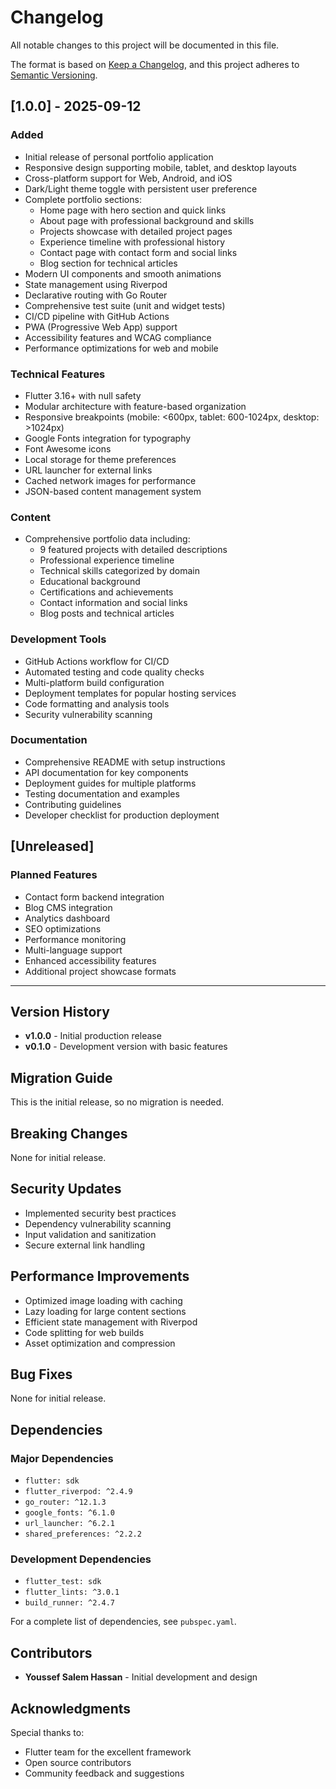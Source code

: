 # Changelog

All notable changes to this project will be documented in this file.

The format is based on [Keep a Changelog](https://keepachangelog.com/en/1.0.0/),
and this project adheres to [Semantic Versioning](https://semver.org/spec/v2.0.0.html).

## [1.0.0] - 2025-09-12

### Added
- Initial release of personal portfolio application
- Responsive design supporting mobile, tablet, and desktop layouts
- Cross-platform support for Web, Android, and iOS
- Dark/Light theme toggle with persistent user preference
- Complete portfolio sections:
  - Home page with hero section and quick links
  - About page with professional background and skills
  - Projects showcase with detailed project pages
  - Experience timeline with professional history
  - Contact page with contact form and social links
  - Blog section for technical articles
- Modern UI components and smooth animations
- State management using Riverpod
- Declarative routing with Go Router
- Comprehensive test suite (unit and widget tests)
- CI/CD pipeline with GitHub Actions
- PWA (Progressive Web App) support
- Accessibility features and WCAG compliance
- Performance optimizations for web and mobile

### Technical Features
- Flutter 3.16+ with null safety
- Modular architecture with feature-based organization
- Responsive breakpoints (mobile: <600px, tablet: 600-1024px, desktop: >1024px)
- Google Fonts integration for typography
- Font Awesome icons
- Local storage for theme preferences
- URL launcher for external links
- Cached network images for performance
- JSON-based content management system

### Content
- Comprehensive portfolio data including:
  - 9 featured projects with detailed descriptions
  - Professional experience timeline
  - Technical skills categorized by domain
  - Educational background
  - Certifications and achievements
  - Contact information and social links
  - Blog posts and technical articles

### Development Tools
- GitHub Actions workflow for CI/CD
- Automated testing and code quality checks
- Multi-platform build configuration
- Deployment templates for popular hosting services
- Code formatting and analysis tools
- Security vulnerability scanning

### Documentation
- Comprehensive README with setup instructions
- API documentation for key components
- Deployment guides for multiple platforms
- Testing documentation and examples
- Contributing guidelines
- Developer checklist for production deployment

## [Unreleased]

### Planned Features
- Contact form backend integration
- Blog CMS integration
- Analytics dashboard
- SEO optimizations
- Performance monitoring
- Multi-language support
- Enhanced accessibility features
- Additional project showcase formats

---

## Version History

- **v1.0.0** - Initial production release
- **v0.1.0** - Development version with basic features

## Migration Guide

This is the initial release, so no migration is needed.

## Breaking Changes

None for initial release.

## Security Updates

- Implemented security best practices
- Dependency vulnerability scanning
- Input validation and sanitization
- Secure external link handling

## Performance Improvements

- Optimized image loading with caching
- Lazy loading for large content sections
- Efficient state management with Riverpod
- Code splitting for web builds
- Asset optimization and compression

## Bug Fixes

None for initial release.

## Dependencies

### Major Dependencies
- `flutter: sdk`
- `flutter_riverpod: ^2.4.9`
- `go_router: ^12.1.3`
- `google_fonts: ^6.1.0`
- `url_launcher: ^6.2.1`
- `shared_preferences: ^2.2.2`

### Development Dependencies
- `flutter_test: sdk`
- `flutter_lints: ^3.0.1`
- `build_runner: ^2.4.7`

For a complete list of dependencies, see `pubspec.yaml`.

## Contributors

- **Youssef Salem Hassan** - Initial development and design

## Acknowledgments

Special thanks to:
- Flutter team for the excellent framework
- Open source contributors
- Community feedback and suggestions